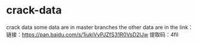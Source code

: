 # crack-data
crack data
some data are in master branches
the other data are in the link：
链接：https://pan.baidu.com/s/1iukiVvPJZfS31R0VsD2IJw 
提取码：4fil

